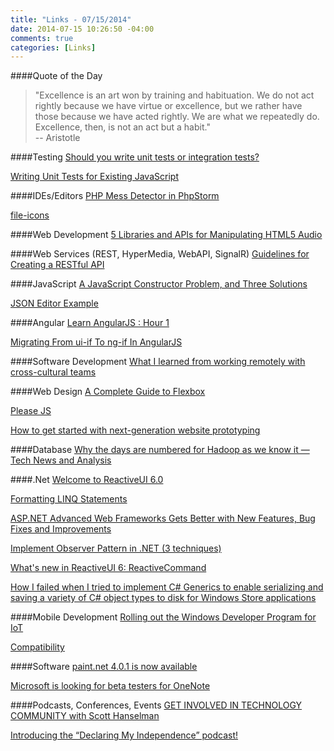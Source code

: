 ```yaml
---
title: "Links - 07/15/2014"
date: 2014-07-15 10:26:50 -04:00
comments: true
categories: [Links]
---
```


####Quote of the Day
<blockquote>"Excellence is an art won by training and habituation. We do not act rightly because we have virtue or excellence, but we rather have those because we have acted rightly. We are what we repeatedly do. Excellence, then, is not an act but a habit."<br>
-- Aristotle
</blockquote>

####Testing
[Should you write unit tests or integration tests?](http://osherove.com/blog/2014/7/11/should-you-write-unit-tests-or-integration-tests.html)

[Writing Unit Tests for Existing JavaScript](http://rmurphey.com/blog/2014/07/13/unit-tests/)

####IDEs/Editors
[PHP Mess Detector in PhpStorm](http://blog.jetbrains.com/phpstorm/2014/07/php-mess-detector-in-phpstorm/)

[file-icons](https://atom.io/packages/file-icons)

####Web Development
[5 Libraries and APIs for Manipulating HTML5 Audio](http://www.sitepoint.com/5-libraries-html5-audio-api/?utm_content=buffer1bf60&utm_medium=social&utm_source=twitter.com&utm_campaign=buffer)

####Web Services (REST, HyperMedia, WebAPI, SignalR)
[Guidelines for Creating a RESTful API](http://www.programmableweb.com/news/guidelines-creating-restful-api/how-to/2014/07/11)

####JavaScript
[A JavaScript Constructor Problem, and Three Solutions](http://raganwald.com/2014/07/09/javascript-constructor-problem.html)

[JSON Editor Example](http://jeremydorn.com/json-editor/)

####Angular
[Learn AngularJS : Hour 1](http://debugmode.net/2014/07/14/learn-angularjs-hour-1/)

[Migrating From ui-if To ng-if In AngularJS](http://www.bennadel.com/blog/2659-migrating-from-ui-if-to-ng-if-in-angularjs.htm)

####Software Development
[What I learned from working remotely with cross-cultural teams](https://www.zoho.com/general/blog/what-i-learned-from-working-remotely-with-cross-cultural-teams.html)

####Web Design
[A Complete Guide to Flexbox](http://css-tricks.com/snippets/css/a-guide-to-flexbox/)

[Please JS](http://www.checkman.io/please/?utm_content=buffer15529&utm_medium=social&utm_source=twitter.com&utm_campaign=buffer)

[How to get started with next-generation website prototyping](http://www.webdesignerdepot.com/2014/07/how-to-get-started-with-next-generation-website-prototyping/)

####Database
[Why the days are numbered for Hadoop as we know it — Tech News and Analysis](http://gigaom.com/2012/07/07/why-the-days-are-numbered-for-hadoop-as-we-know-it/)

####.Net
[Welcome to ReactiveUI 6.0](http://log.paulbetts.org/welcome-to-reactiveui-6-0/)

[Formatting LINQ Statements](http://dotnettips.wordpress.com/2014/07/11/formatting-linq-statements/)

[ASP.NET Advanced Web Frameworks Gets Better with New Features, Bug Fixes and Improvements](http://www.infoq.com/news/2014/07/asp-net-mvc-5-2-web-api-2-2)

[Implement Observer Pattern in .NET (3 techniques)](http://www.codeproject.com/Articles/796075/Implement-Observer-Pattern-in-NET-techniques)

[What's new in ReactiveUI 6: ReactiveCommand](http://log.paulbetts.org/whats-new-in-reactiveui-6-reactivecommandt/)

[How I failed when I tried to implement C# Generics to enable serializing and saving a variety of C# object types to disk for Windows Store applications](http://blogs.msdn.com/b/brunoterkaly/archive/2014/07/09/how-i-failed-when-i-tried-to-implement-c-generics-to-enable-serializing-and-saving-a-variety-of-c-object-types-to-disk-for-windows-store-applications.aspx)

####Mobile Development
[Rolling out the Windows Developer Program for IoT](http://blogs.windows.com/windows/b/buildingapps/archive/2014/07/11/rolling-out-the-windows-developer-program-for-iot.aspx)

[Compatibility](http://developer.apple.com/swift/blog/?id=2)

####Software
[paint.net 4.0.1 is now available](http://blog.getpaint.net/2014/07/12/paint-net-4-0-1-is-now-available/)

[Microsoft is looking for beta testers for OneNote](http://www.neowin.net/news/microsoft-is-looking-for-beta-testers-for-onenote)

####Podcasts, Conferences, Events
[GET INVOLVED IN TECHNOLOGY COMMUNITY with Scott Hanselman](http://getinvolved.hanselman.com)

[Introducing the “Declaring My Independence” podcast!](http://www.mjeaton.net/blog/archive/2014/07/11/introducing-the-declaring-my-independence-podcast.aspx)
